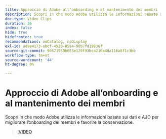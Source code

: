 ```yaml
---
title: Approccio di Adobe all’onboarding e al mantenimento dei membri
description: Scopri in che modo Adobe utilizza le informazioni basate sui dati e AJO per migliorare l’onboarding dei membri e favorire la conservazione.
doc-type: Video Clips
duration: 36
index: false
hide: true
hidefromtoc: true
recommendations: noCatalog, noDisplay
exl-id: ae9e4173-ebcf-4520-85a4-90b7fd19936f
source-git-commit: 90671959b653e120f93bca216a4da116a8f1c3bb
workflow-type: tm+mt
source-wordcount: '44'
ht-degree: 0%

---
```


# Approccio di Adobe all’onboarding e al mantenimento dei membri

Scopri in che modo Adobe utilizza le informazioni basate sui dati e AJO per migliorare l’onboarding dei membri e favorire la conservazione.

<!-- 62_S655_3442541_35_adobes-approach-to-member-onboarding-and-retention -->
>[!VIDEO](https://video.tv.adobe.com/v/3458282/?learn=on&enablevpops=true)
